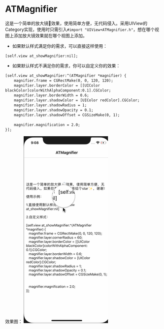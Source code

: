 # ATMagnifier

这是一个简单的放大镜🔎效果，使用简单方便，无代码侵入。采用UIView的Category实现，使用时只需引入``#import "UIView+ATMagnifier.h"``，想在哪个视图上添加放大镜效果就在哪个视图上添加。



- 如果默认样式满足你的需求，可以直接这样使用：

```OBJC
[self.view at_showMagnifier:nil];
```

- 如果默认样式不满足你的需求，你可以自定义你的效果：

```OBJC
[self.view at_showMagnifier:^(ATMagnifier *magnifier) {
    magnifier.frame = CGRectMake(0, 0, 120, 120);
    magnifier.layer.borderColor = [[UIColor blackColor]colorWithAlphaComponent:0.1].CGColor;
    magnifier.layer.borderWidth = 0.6;
    magnifier.layer.shadowColor = [UIColor redColor].CGColor;
    magnifier.layer.shadowRadius = 1;
    magnifier.layer.shadowOpacity = 0.1;
    magnifier.layer.shadowOffset = CGSizeMake(0, 1);

    magnifier.magnification = 2.0;
}];
```

效果图：
![](https://github.com/ApesTalk/ATMagnifier/blob/master/ATMagnifier/magnifier.gif)
